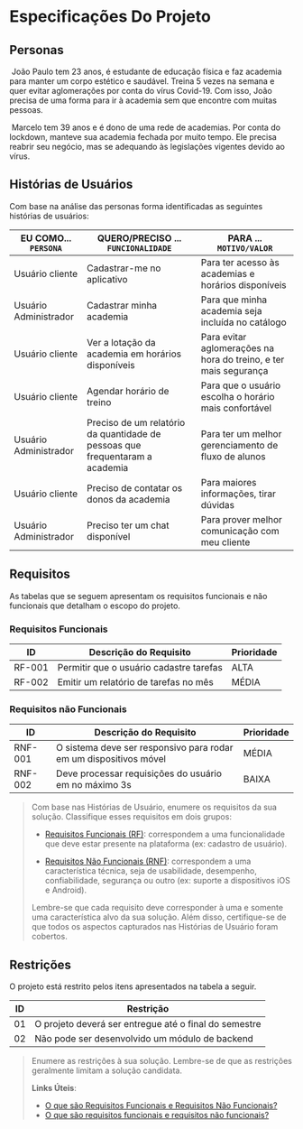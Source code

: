 # Especificações Do Projeto

## Personas

​	João Paulo tem 23 anos, é estudante de educação física e faz academia para manter um corpo estético e saudável. Treina 5 vezes na semana e quer evitar aglomerações por conta do vírus Covid-19. Com isso, João precisa de uma forma para ir à academia sem que encontre com muitas pessoas.	

​	Marcelo tem 39 anos e é dono de uma rede de academias. Por conta do lockdown, manteve sua academia fechada por muito tempo. Ele precisa reabrir seu negócio, mas se adequando às legislações vigentes devido ao vírus.

## Histórias de Usuários

Com base na análise das personas forma identificadas as seguintes histórias de usuários:

| EU COMO... `PERSONA`  | QUERO/PRECISO ... `FUNCIONALIDADE`                           | PARA ... `MOTIVO/VALOR`                                      |
| --------------------- | ------------------------------------------------------------ | ------------------------------------------------------------ |
| Usuário cliente       | Cadastrar-me no aplicativo                                   | Para ter acesso às academias e horários disponíveis          |
| Usuário Administrador | Cadastrar minha academia                                     | Para que minha academia seja incluída no catálogo            |
| Usuário cliente       | Ver a lotação da academia em horários disponíveis            | Para evitar aglomerações na hora do treino, e ter mais segurança |
| Usuário cliente       | Agendar horário de treino                                    | Para que o usuário escolha o horário mais confortável        |
| Usuário Administrador | Preciso de um relatório da quantidade de pessoas que frequentaram a academia | Para ter um melhor gerenciamento de fluxo de alunos          |
| Usuário cliente       | Preciso de contatar os donos da academia                     | Para maiores informações, tirar dúvidas                      |
| Usuário Administrador | Preciso ter um chat disponível                               | Para prover melhor comunicação com meu cliente               |

## Requisitos

As tabelas que se seguem apresentam os requisitos funcionais e não funcionais que detalham o escopo do projeto.

### Requisitos Funcionais

|ID    | Descrição do Requisito  | Prioridade |
|------|-----------------------------------------|----|
|RF-001| Permitir que o usuário cadastre tarefas | ALTA |
|RF-002| Emitir um relatório de tarefas no mês   | MÉDIA |


### Requisitos não Funcionais

|ID     | Descrição do Requisito  |Prioridade |
|-------|-------------------------|----|
|RNF-001| O sistema deve ser responsivo para rodar em um dispositivos móvel | MÉDIA |
|RNF-002| Deve processar requisições do usuário em no máximo 3s |  BAIXA |

> Com base nas Histórias de Usuário, enumere os requisitos da sua
> solução. Classifique esses requisitos em dois grupos:
>
> - [Requisitos Funcionais
>   (RF)](https://pt.wikipedia.org/wiki/Requisito_funcional):
>   correspondem a uma funcionalidade que deve estar presente na
>   plataforma (ex: cadastro de usuário).
>
> - [Requisitos Não Funcionais
>   (RNF)](https://pt.wikipedia.org/wiki/Requisito_n%C3%A3o_funcional):
>   correspondem a uma característica técnica, seja de usabilidade,
>   desempenho, confiabilidade, segurança ou outro (ex: suporte a
>   dispositivos iOS e Android).
>
> Lembre-se que cada requisito deve corresponder à uma e somente uma
> característica alvo da sua solução. Além disso, certifique-se de que
> todos os aspectos capturados nas Histórias de Usuário foram cobertos.

## Restrições

O projeto está restrito pelos itens apresentados na tabela a seguir.

|ID| Restrição                                             |
|--|-------------------------------------------------------|
|01| O projeto deverá ser entregue até o final do semestre |
|02| Não pode ser desenvolvido um módulo de backend        |


> Enumere as restrições à sua solução. Lembre-se de que as restrições
> geralmente limitam a solução candidata.
> 
> **Links Úteis**:
> - [O que são Requisitos Funcionais e Requisitos Não Funcionais?](https://codificar.com.br/requisitos-funcionais-nao-funcionais/)
> - [O que são requisitos funcionais e requisitos não funcionais?](https://analisederequisitos.com.br/requisitos-funcionais-e-requisitos-nao-funcionais-o-que-sao/)
